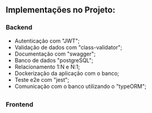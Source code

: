 ## Implementações no Projeto:

### Backend

-   Autenticação com "JWT";
-   Validação de dados com "class-validator";
-   Documentação com "swagger";
-   Banco de dados "postgreSQL";
-   Relacionamento 1:N e N:1;
-   Dockerização da aplicação com o banco;
-   Teste e2e com "jest";
-   Comunicação com o banco utilizando o "typeORM";

##

### Frontend
